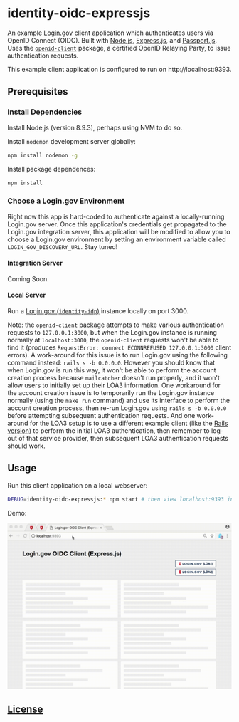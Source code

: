 # identity-oidc-expressjs

An example [Login.gov](https://login.gov/) client application which authenticates users via OpenID Connect (OIDC). Built with [Node.js](https://nodejs.org/en/), [Express.js](https://expressjs.com/), and [Passport.js](http://www.passportjs.org/docs/). Uses the [`openid-client`](https://github.com/panva/node-openid-client) package, a certified OpenID Relaying Party, to issue authentication requests.

This example client application is configured to run on http://localhost:9393.

## Prerequisites

### Install Dependencies

Install Node.js (version 8.9.3), perhaps using NVM to do so.

Install `nodemon` development server globally:

```sh
npm install nodemon -g
```

Install package dependences:

```sh
npm install
```

### Choose a Login.gov Environment

Right now this app is hard-coded to authenticate against a locally-running Login.gov server. Once this application's credentials get propagated to the Login.gov integration server, this application will be modified to allow you to choose a Login.gov environment by setting an environment variable called `LOGIN_GOV_DISCOVERY_URL`. Stay tuned!

#### Integration Server

Coming Soon.

#### Local Server

Run a [Login.gov (`identity-idp`)](https://github.com/18F/identity-idp/) instance locally on port 3000.

Note: the `openid-client` package attempts to make various authentication requests to `127.0.0.1:3000`, but when the Login.gov instance is running normally at `localhost:3000`, the `openid-client` requests won't be able to find it (produces `RequestError: connect ECONNREFUSED 127.0.0.1:3000` client errors). A work-around for this issue is to run Login.gov using the following command instead: `rails s -b 0.0.0.0`. However you should know that when Login.gov is run this way, it won't be able to perform the account creation process because `mailcatcher` doesn't run properly, and it won't allow users to initially set up their LOA3 information. One workaround for the account creation issue is to temporarily run the Login.gov instance normally (using the `make run` command) and use its interface to perform the account creation process, then re-run Login.gov using `rails s -b 0.0.0.0` before attempting subsequent authentication requests. And one work-around for the LOA3 setup is to use a different example client (like the [Rails version](https://github.com/18F/identity-sp-rails)) to perform the initial LOA3 authentication, then remember to log-out of that service provider, then subsequent LOA3 authentication requests should work.

## Usage

Run this client application on a local webserver:

```sh
DEBUG=identity-oidc-expressjs:* npm start # then view localhost:9393 in a browser
```

Demo:

![a screencast of a user navigating this application: logging in using LOA1 by clicking a button on the homepage, then getting redirected to a profile page showing the user's email address, then logging out and demonstrating inability to access the profile page again. then repeating the process using LOA3 to log-in produces the same results, except it displays more user information on the profile page.](demo.gif)

## [License](LICENSE)
